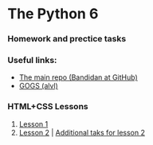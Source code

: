 # The Python 6

### Homework and prectice tasks

### Useful links:
- [The main repo (Bandidan at GitHub)](https://github.com/Bandydan/python6)
- [GOGS (alvl)](http://gitlab.a-level.com.ua/)

### HTML+CSS Lessons
1. [Lesson 1](http://doc.a-level.com.ua/markup__lesson01#triangularflagonpost1)
2. [Lesson 2](http://doc.a-level.com.ua/markup__lesson02#triangularflagonpost1css) | [Additional taks for lesson 2](http://doc.a-level.com.ua/markup__lesson05)
